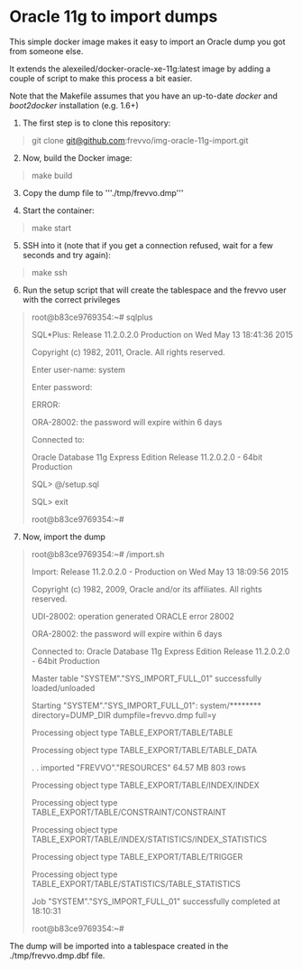 # Oracle 11g to import dumps

This simple docker image makes it easy to import an Oracle dump you got from someone else.

It extends the alexeiled/docker-oracle-xe-11g:latest image by adding a couple of script to make this process a bit easier.

Note that the Makefile assumes that you have an up-to-date *docker* and *boot2docker* installation (e.g. 1.6+)

1. The first step is to clone this repository:

> git clone git@github.com:frevvo/img-oracle-11g-import.git

2. Now, build the Docker image:

> make build

3. Copy the dump file to '''./tmp/frevvo.dmp'''

4. Start the container:

> make start

5. SSH into it (note that if you get a connection refused, wait for a few seconds and try again):

> make ssh

6. Run the setup script that will create the tablespace and the frevvo user with the correct privileges

>
> root@b83ce9769354:~# sqlplus
>
> SQL*Plus: Release 11.2.0.2.0 Production on Wed May 13 18:41:36 2015
>
> Copyright (c) 1982, 2011, Oracle.  All rights reserved.
>
> Enter user-name: system
>
> Enter password:
>
> ERROR:
>
> ORA-28002: the password will expire within 6 days
>
>
>
> Connected to:
>
> Oracle Database 11g Express Edition Release 11.2.0.2.0 - 64bit Production
>
> SQL> @/setup.sql
>
> SQL> exit
>
> root@b83ce9769354:~#
>

7. Now, import the dump

> root@b83ce9769354:~# /import.sh
>
> Import: Release 11.2.0.2.0 - Production on Wed May 13 18:09:56 2015
>
> Copyright (c) 1982, 2009, Oracle and/or its affiliates.  All rights reserved.
>
> UDI-28002: operation generated ORACLE error 28002
>
> ORA-28002: the password will expire within 6 days
>
> Connected to: Oracle Database 11g Express Edition Release 11.2.0.2.0 - 64bit Production
>
> Master table "SYSTEM"."SYS_IMPORT_FULL_01" successfully loaded/unloaded
>
> Starting "SYSTEM"."SYS_IMPORT_FULL_01":  system/******** directory=DUMP_DIR dumpfile=frevvo.dmp full=y
>
> Processing object type TABLE_EXPORT/TABLE/TABLE
>
> Processing object type TABLE_EXPORT/TABLE/TABLE_DATA
>
> . . imported "FREVVO"."RESOURCES"                        64.57 MB     803 rows
>
> Processing object type TABLE_EXPORT/TABLE/INDEX/INDEX
>
> Processing object type TABLE_EXPORT/TABLE/CONSTRAINT/CONSTRAINT
>
> Processing object type TABLE_EXPORT/TABLE/INDEX/STATISTICS/INDEX_STATISTICS
>
> Processing object type TABLE_EXPORT/TABLE/TRIGGER
>
> Processing object type TABLE_EXPORT/TABLE/STATISTICS/TABLE_STATISTICS
>
> Job "SYSTEM"."SYS_IMPORT_FULL_01" successfully completed at 18:10:31
>
> root@b83ce9769354:~#

The dump will be imported into a tablespace created in the ./tmp/frevvo.dmp.dbf file.
